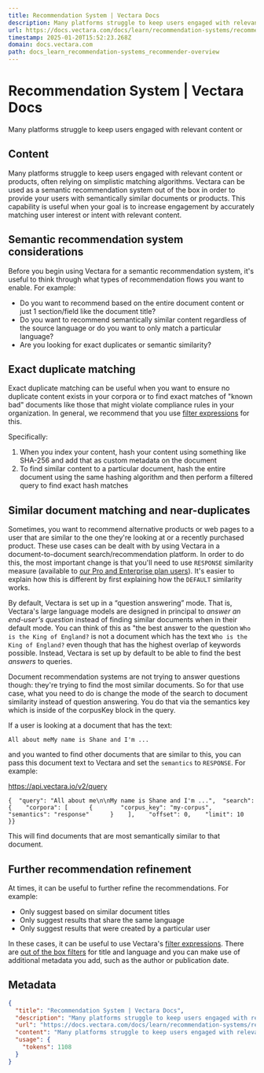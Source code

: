 ```yaml
---
title: Recommendation System | Vectara Docs
description: Many platforms struggle to keep users engaged with relevant content or
url: https://docs.vectara.com/docs/learn/recommendation-systems/recommender-overview
timestamp: 2025-01-20T15:52:23.268Z
domain: docs.vectara.com
path: docs_learn_recommendation-systems_recommender-overview
---
```


# Recommendation System | Vectara Docs


Many platforms struggle to keep users engaged with relevant content or


## Content

Many platforms struggle to keep users engaged with relevant content or products, often relying on simplistic matching algorithms. Vectara can be used as a semantic recommendation system out of the box in order to provide your users with semantically similar documents or products. This capability is useful when your goal is to increase engagement by accurately matching user interest or intent with relevant content.

Semantic recommendation system considerations[​](https://docs.vectara.com/docs/learn/recommendation-systems/recommender-overview#semantic-recommendation-system-considerations "Direct link to Semantic recommendation system considerations")
----------------------------------------------------------------------------------------------------------------------------------------------------------------------------------------------------------------------------------------------

Before you begin using Vectara for a semantic recommendation system, it's useful to think through what types of recommendation flows you want to enable. For example:

*   Do you want to recommend based on the entire document content or just 1 section/field like the document title?
*   Do you want to recommend semantically similar content regardless of the source language or do you want to only match a particular language?
*   Are you looking for exact duplicates or semantic similarity?

Exact duplicate matching[​](https://docs.vectara.com/docs/learn/recommendation-systems/recommender-overview#exact-duplicate-matching "Direct link to Exact duplicate matching")
-------------------------------------------------------------------------------------------------------------------------------------------------------------------------------

Exact duplicate matching can be useful when you want to ensure no duplicate content exists in your corpora or to find exact matches of "known bad" documents like those that might violate compliance rules in your organization. In general, we recommend that you use [filter expressions](https://docs.vectara.com/docs/api-reference/search-apis/sql/func-opr) for this.

Specifically:

1.  When you index your content, hash your content using something like SHA-256 and add that as custom metadata on the document
2.  To find similar content to a particular document, hash the entire document using the same hashing algorithm and then perform a filtered query to find exact hash matches

Similar document matching and near-duplicates[​](https://docs.vectara.com/docs/learn/recommendation-systems/recommender-overview#similar-document-matching-and-near-duplicates "Direct link to Similar document matching and near-duplicates")
----------------------------------------------------------------------------------------------------------------------------------------------------------------------------------------------------------------------------------------------

Sometimes, you want to recommend alternative products or web pages to a user that are similar to the one they're looking at or a recently purchased product. These use cases can be dealt with by using Vectara in a document-to-document search/recommendation platform. In order to do this, the most important change is that you'll need to use `RESPONSE` similarity measure (available to [our Pro and Enterprise plan users](https://vectara.com/pricing/)). It's easier to explain how this is different by first explaining how the `DEFAULT` similarity works.

By default, Vectara is set up in a “question answering” mode. That is, Vectara's large language models are designed in principal to _answer an end-user's question_ instead of finding similar documents when in their default mode. You can think of this as "the best answer to the question `Who is the King of England?` is not a document which has the text `Who is the King of England?` even though that has the highest overlap of keywords possible. Instead, Vectara is set up by default to be able to find the best _answers_ to queries.

Document recommendation systems are not trying to answer questions though: they're trying to find the most similar documents. So for that use case, what you need to do is change the mode of the search to document similarity instead of question answering. You do that via the semantics key which is inside of the corpusKey block in the query.

If a user is looking at a document that has the text:

```
All about meMy name is Shane and I'm ...
```

and you wanted to find other documents that are similar to this, you can pass this document text to Vectara and set the `semantics` to `RESPONSE`. For example:

https://api.vectara.io/v2/query

```
{  "query": "All about me\n\nMy name is Shane and I'm ...",  "search": {    "corpora": [      {        "corpus_key": "my-corpus",        "semantics": "response"      }    ],    "offset": 0,    "limit": 10  }}
```

This will find documents that are most semantically similar to that document.

Further recommendation refinement[​](https://docs.vectara.com/docs/learn/recommendation-systems/recommender-overview#further-recommendation-refinement "Direct link to Further recommendation refinement")
----------------------------------------------------------------------------------------------------------------------------------------------------------------------------------------------------------

At times, it can be useful to further refine the recommendations. For example:

*   Only suggest based on similar document titles
*   Only suggest results that share the same language
*   Only suggest results that were created by a particular user

In these cases, it can be useful to use Vectara's [filter expressions](https://docs.vectara.com/docs/learn/metadata-search-filtering/filter-overview). There are [out of the box filters](https://docs.vectara.com/docs/learn/metadata-search-filtering/ootb-metadata-filters) for title and language and you can make use of additional metadata you add, such as the author or publication date.

## Metadata

```json
{
  "title": "Recommendation System | Vectara Docs",
  "description": "Many platforms struggle to keep users engaged with relevant content or",
  "url": "https://docs.vectara.com/docs/learn/recommendation-systems/recommender-overview",
  "content": "Many platforms struggle to keep users engaged with relevant content or products, often relying on simplistic matching algorithms. Vectara can be used as a semantic recommendation system out of the box in order to provide your users with semantically similar documents or products. This capability is useful when your goal is to increase engagement by accurately matching user interest or intent with relevant content.\n\nSemantic recommendation system considerations[​](https://docs.vectara.com/docs/learn/recommendation-systems/recommender-overview#semantic-recommendation-system-considerations \"Direct link to Semantic recommendation system considerations\")\n----------------------------------------------------------------------------------------------------------------------------------------------------------------------------------------------------------------------------------------------\n\nBefore you begin using Vectara for a semantic recommendation system, it's useful to think through what types of recommendation flows you want to enable. For example:\n\n*   Do you want to recommend based on the entire document content or just 1 section/field like the document title?\n*   Do you want to recommend semantically similar content regardless of the source language or do you want to only match a particular language?\n*   Are you looking for exact duplicates or semantic similarity?\n\nExact duplicate matching[​](https://docs.vectara.com/docs/learn/recommendation-systems/recommender-overview#exact-duplicate-matching \"Direct link to Exact duplicate matching\")\n-------------------------------------------------------------------------------------------------------------------------------------------------------------------------------\n\nExact duplicate matching can be useful when you want to ensure no duplicate content exists in your corpora or to find exact matches of \"known bad\" documents like those that might violate compliance rules in your organization. In general, we recommend that you use [filter expressions](https://docs.vectara.com/docs/api-reference/search-apis/sql/func-opr) for this.\n\nSpecifically:\n\n1.  When you index your content, hash your content using something like SHA-256 and add that as custom metadata on the document\n2.  To find similar content to a particular document, hash the entire document using the same hashing algorithm and then perform a filtered query to find exact hash matches\n\nSimilar document matching and near-duplicates[​](https://docs.vectara.com/docs/learn/recommendation-systems/recommender-overview#similar-document-matching-and-near-duplicates \"Direct link to Similar document matching and near-duplicates\")\n----------------------------------------------------------------------------------------------------------------------------------------------------------------------------------------------------------------------------------------------\n\nSometimes, you want to recommend alternative products or web pages to a user that are similar to the one they're looking at or a recently purchased product. These use cases can be dealt with by using Vectara in a document-to-document search/recommendation platform. In order to do this, the most important change is that you'll need to use `RESPONSE` similarity measure (available to [our Pro and Enterprise plan users](https://vectara.com/pricing/)). It's easier to explain how this is different by first explaining how the `DEFAULT` similarity works.\n\nBy default, Vectara is set up in a “question answering” mode. That is, Vectara's large language models are designed in principal to _answer an end-user's question_ instead of finding similar documents when in their default mode. You can think of this as \"the best answer to the question `Who is the King of England?` is not a document which has the text `Who is the King of England?` even though that has the highest overlap of keywords possible. Instead, Vectara is set up by default to be able to find the best _answers_ to queries.\n\nDocument recommendation systems are not trying to answer questions though: they're trying to find the most similar documents. So for that use case, what you need to do is change the mode of the search to document similarity instead of question answering. You do that via the semantics key which is inside of the corpusKey block in the query.\n\nIf a user is looking at a document that has the text:\n\n```\nAll about meMy name is Shane and I'm ...\n```\n\nand you wanted to find other documents that are similar to this, you can pass this document text to Vectara and set the `semantics` to `RESPONSE`. For example:\n\nhttps://api.vectara.io/v2/query\n\n```\n{  \"query\": \"All about me\\n\\nMy name is Shane and I'm ...\",  \"search\": {    \"corpora\": [      {        \"corpus_key\": \"my-corpus\",        \"semantics\": \"response\"      }    ],    \"offset\": 0,    \"limit\": 10  }}\n```\n\nThis will find documents that are most semantically similar to that document.\n\nFurther recommendation refinement[​](https://docs.vectara.com/docs/learn/recommendation-systems/recommender-overview#further-recommendation-refinement \"Direct link to Further recommendation refinement\")\n----------------------------------------------------------------------------------------------------------------------------------------------------------------------------------------------------------\n\nAt times, it can be useful to further refine the recommendations. For example:\n\n*   Only suggest based on similar document titles\n*   Only suggest results that share the same language\n*   Only suggest results that were created by a particular user\n\nIn these cases, it can be useful to use Vectara's [filter expressions](https://docs.vectara.com/docs/learn/metadata-search-filtering/filter-overview). There are [out of the box filters](https://docs.vectara.com/docs/learn/metadata-search-filtering/ootb-metadata-filters) for title and language and you can make use of additional metadata you add, such as the author or publication date.",
  "usage": {
    "tokens": 1108
  }
}
```
